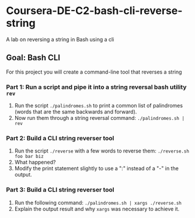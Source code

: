 # Coursera-DE-C2-bash-cli-reverse-string
A lab on reversing a string in Bash using a cli

## Goal:  Bash CLI

For this project you will create a command-line tool that reverses a string

### Part 1: Run a script and pipe it into a string reversal bash utility `rev`

1.  Run the script `./palindromes.sh` to print a common list of palindromes (words that are the same backwards and forward).
2.  Now run them through a string reversal command:  `./palindromes.sh | rev`

### Part 2: Build a CLI string reverser tool

1.  Run the script `./reverse` with a few words to reverse them: `./reverse.sh foo bar biz`
2.  What happened?
3.  Modify the print statement slightly to use a ":" instead of a "-" in the output.

### Part 3: Build a CLI string reverser tool

1.  Run the following command:  `./palindromes.sh | xargs ./reverse.sh`
2.  Explain the output result and why `xargs` was necessary to achieve it.

